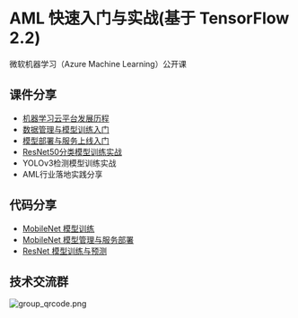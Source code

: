 # AML 快速入门与实战(基于 TensorFlow 2.2)

微软机器学习（Azure Machine Learning）公开课

## 课件分享

- [机器学习云平台发展历程](slides/1-机器学习云平台发展历程.pdf)
- [数据管理与模型训练入门](slides/2-数据管理与模型训练入门.pdf)
- [模型部署与服务上线入门](slides/3-模型部署与服务上线入门.pdf)
- [ResNet50分类模型训练实战](slides/4-ResNet50分类模型训练实战.pdf)
- YOLOv3检测模型训练实战
- AML行业落地实践分享

## 代码分享

- [MobileNet 模型训练](code_sample/mobilenet/tf2_mobilenet_train.ipynb)
- [MobileNet 模型管理与服务部署](code_sample/mobilenet/tf2_mobilenet_deploy.ipynb)
- [ResNet 模型训练与预测](code_sample/resnet/resnet_cifar10.ipynb)

## 技术交流群

![group_qrcode.png](https://pinshiv1.oss-cn-hangzhou.aliyuncs.com/ai/qr.png)
